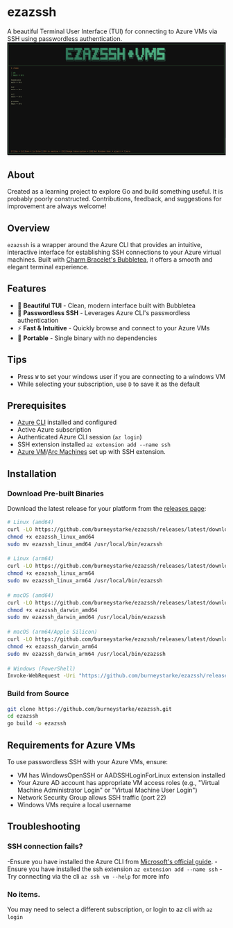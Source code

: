 # ezazssh

A beautiful Terminal User Interface (TUI) for connecting to Azure VMs via SSH using passwordless authentication.
![Alt text](/screenshot.png?raw=true)
## About

Created as a learning project to explore Go and build something useful. It is probably poorly constructed. Contributions, feedback, and suggestions for improvement are always welcome!

## Overview

`ezazssh` is a wrapper around the Azure CLI that provides an intuitive, interactive interface for establishing SSH connections to your Azure virtual machines. Built with [Charm Bracelet's Bubbletea](https://github.com/charmbracelet/bubbletea), it offers a smooth and elegant terminal experience.

## Features

- 🎨 **Beautiful TUI** - Clean, modern interface built with Bubbletea
- 🔐 **Passwordless SSH** - Leverages Azure CLI's passwordless authentication
- ⚡ **Fast & Intuitive** - Quickly browse and connect to your Azure VMs
- 🚀 **Portable** - Single binary with no dependencies

## Tips
- Press `W` to set your windows user if you are connecting to a windows VM
- While selecting your subscription, use `D` to save it as the default

## Prerequisites

- [Azure CLI](https://docs.microsoft.com/en-us/cli/azure/install-azure-cli) installed and configured
- Active Azure subscription
- Authenticated Azure CLI session (`az login`)
- SSH extension installed `az extension add --name ssh`
- [Azure VM](https://learn.microsoft.com/en-us/entra/identity/devices/howto-vm-sign-in-azure-ad-linux)/[Arc Machines](https://learn.microsoft.com/en-us/azure/azure-arc/servers/ssh-arc-overview?tabs=azure-cli) set up with SSH extension.

## Installation

### Download Pre-built Binaries

Download the latest release for your platform from the [releases page](https://github.com/burneystarke/ezazssh/releases):

```bash
# Linux (amd64)
curl -LO https://github.com/burneystarke/ezazssh/releases/latest/download/ezazssh_linux_amd64
chmod +x ezazssh_linux_amd64
sudo mv ezazssh_linux_amd64 /usr/local/bin/ezazssh

# Linux (arm64)
curl -LO https://github.com/burneystarke/ezazssh/releases/latest/download/ezazssh_linux_arm64
chmod +x ezazssh_linux_arm64
sudo mv ezazssh_linux_arm64 /usr/local/bin/ezazssh

# macOS (amd64)
curl -LO https://github.com/burneystarke/ezazssh/releases/latest/download/ezazssh_darwin_amd64
chmod +x ezazssh_darwin_amd64
sudo mv ezazssh_darwin_amd64 /usr/local/bin/ezazssh

# macOS (arm64/Apple Silicon)
curl -LO https://github.com/burneystarke/ezazssh/releases/latest/download/ezazssh_darwin_arm64
chmod +x ezazssh_darwin_arm64
sudo mv ezazssh_darwin_arm64 /usr/local/bin/ezazssh

# Windows (PowerShell)
Invoke-WebRequest -Uri "https://github.com/burneystarke/ezazssh/releases/latest/download/ezazssh_windows_amd64.exe" -OutFile "ezazssh.exe"
```

### Build from Source

```bash
git clone https://github.com/burneystarke/ezazssh.git
cd ezazssh
go build -o ezazssh
```

## Requirements for Azure VMs

To use passwordless SSH with your Azure VMs, ensure:

- VM has WindowsOpenSSH or AADSSHLoginForLinux extension installed
- Your Azure AD account has appropriate VM access roles (e.g., "Virtual Machine Administrator Login" or "Virtual Machine User Login")
- Network Security Group allows SSH traffic (port 22)
- Windows VMs require a local username

## Troubleshooting

### SSH connection fails?
-Ensure you have installed the Azure CLI from [Microsoft's official guide](https://docs.microsoft.com/en-us/cli/azure/install-azure-cli).
-Ensure you have installed the ssh extension `az extension add --name ssh`
-Try connecting via the cli `az ssh vm --help` for more info

### No items.
You may need to select a different subscription, or login to az cli with `az login`
